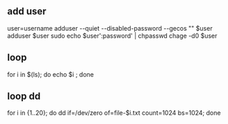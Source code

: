 ## add user

user=username
adduser --quiet --disabled-password --gecos "" $user
adduser $user sudo
echo $user':password' | chpasswd
chage -d0 $user


## loop

for i in $(ls); do echo $i ; done

## loop dd

for i in {1..20}; do dd if=/dev/zero of=file-$i.txt count=1024 bs=1024; done
